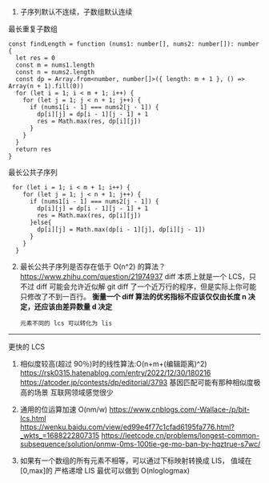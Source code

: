 1. 子序列默认不连续，子数组默认连续

最长重复子数组

```TS
const findLength = function (nums1: number[], nums2: number[]): number {
  let res = 0
  const m = nums1.length
  const n = nums2.length
  const dp = Array.from<number, number[]>({ length: m + 1 }, () => Array(n + 1).fill(0))
  for (let i = 1; i < m + 1; i++) {
    for (let j = 1; j < n + 1; j++) {
      if (nums1[i - 1] === nums2[j - 1]) {
        dp[i][j] = dp[i - 1][j - 1] + 1
        res = Math.max(res, dp[i][j])
      }
    }
  }
  return res
}
```

最长公共子序列

```JS
 for (let i = 1; i < m + 1; i++) {
    for (let j = 1; j < n + 1; j++) {
      if (nums1[i - 1] === nums2[j - 1]) {
        dp[i][j] = dp[i - 1][j - 1] + 1
        res = Math.max(res, dp[i][j])
      }else{
        dp[i][j] = Math.max(dp[i - 1][j], dp[i][j - 1])
      }
    }
  }
```

2. 最长公共子序列是否存在低于 O(n^2) 的算法？
   https://www.zhihu.com/question/21974937
   diff 本质上就是一个 LCS，只不过 diff 可能会允许近似解
   git diff 了一个近万行的程序，但是实际上你可能只修改了不到一百行。
   **衡量一个 diff 算法的优劣指标不应该仅仅由长度 n 决定，还应该由差异数量 d 决定**

   `元素不同的 lcs 可以转化为 lis`

---

更快的 LCS

1. 相似度较高(超过 90％)时的线性算法:O(n+m+(编辑距离)^2)
   https://rsk0315.hatenablog.com/entry/2022/12/30/180216
   https://atcoder.jp/contests/dp/editorial/3793
   基因匹配可能有那种相似度极高的场景
   互联网领域感觉很少
2. 通用的位运算加速 O(nm/w)
   https://www.cnblogs.com/-Wallace-/p/bit-lcs.html
   https://wenku.baidu.com/view/ed99e4f77c1cfad6195fa776.html?_wkts_=1688222807315
   https://leetcode.cn/problems/longest-common-subsequence/solution/onmw-0ms-100tie-ge-mo-ban-by-hqztrue-s7wc/

3. 如果有一个数组的所有元素不相等，可以通过下标映射转换成 LIS， 值域在[0,max]的 严格递增 LIS 最优可以做到 O(nloglogmax)
